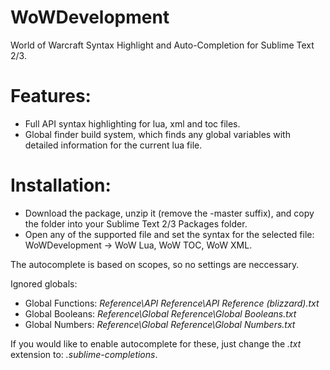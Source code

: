 # WoWDevelopment
World of Warcraft Syntax Highlight and Auto-Completion for Sublime Text 2/3.

# Features:

* Full API syntax highlighting for lua, xml and toc files.
* Global finder build system, which finds any global variables with detailed information for the current lua file.

# Installation:
* Download the package, unzip it (remove the -master suffix), and copy the folder into your Sublime Text 2/3 Packages folder.
* Open any of the supported file and set the syntax for the selected file: WoWDevelopment -> WoW Lua, WoW TOC, WoW XML.

The autocomplete is based on scopes, so no settings are neccessary.

Ignored globals:
* Global Functions: *Reference\API Reference\API Reference (blizzard).txt*
* Global Booleans: *Reference\Global Reference\Global Booleans.txt*
* Global Numbers: *Reference\Global Reference\Global Numbers.txt*

If you would like to enable autocomplete for these, just change the *.txt* extension to: *.sublime-completions*.